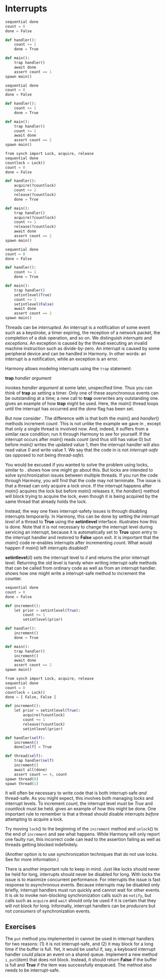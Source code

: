 
# Interrupts 


```python
sequential done
count = 0
done = False

def handler():
    count += 1
    done = True

def main():
    trap handler()
    await done
    assert count == 1
spawn main()
```


```python
sequential done
count = 0
done = False

def handler():
    count += 1
    done = True

def main():
    trap handler()
    count += 1
    await done
    assert count == 2
spawn main()
```


```python
from synch import Lock, acquire, release
sequential done
countlock = Lock()
count = 0
done = False

def handler():
    acquire(?countlock)
    count += 1
    release(?countlock)
    done = True

def main():
    trap handler()
    acquire(?countlock)
    count += 1
    release(?countlock)
    await done
    assert count == 2
spawn main()
```


```python
sequential done
count = 0
done = False

def handler():
    count += 1
    done = True

def main():
    trap handler()
    setintlevel(True)
    count += 1
    setintlevel(False)
    await done
    assert count == 2
spawn main()
```

Threads can be *interrupted*. An interrupt is a notification of some
event such as a keystroke, a timer expiring, the reception of a network
packet, the completion of a disk operation, and so on. We distinguish
*interrupts* and *exceptions*. An exception is caused by the thread
executing an invalid machine instruction such as divide-by-zero. An
interrupt is caused by some peripheral device and can be handled in
Harmony. In other words: an interrupt is a notification, while an
exception is an error.

Harmony allows modeling interrupts using the `trap` statement:

**trap** *handler* *argument*

invokes *handler argument* at some later, unspecified time. Thus you can
think of **trap** as setting a timer. Only one of these asynchronous
events can be outstanding at a time; a new call to **trap** overwrites
any outstanding one. gives an example of how **trap** might be used.
Here, the *main*() thread loops until the interrupt has occurred and the
*done* flag has been set.

But now consider . The difference with is that both the *main*() and
*handler*() methods increment *count*. This is not unlike the example we
gave in , except that only a single thread is involved now. And, indeed,
it suffers from a similar race condition; run it through Harmony to see
for yourself. If the interrupt occurs after *main*() reads *count* (and
thus still has value 0) but before *main()* writes the updated value 1,
then the interrupt handler will also read value 0 and write value 1. We
say that the code in is not *interrupt-safe* (as opposed to not being
*thread-safe*).

You would be excused if you wanted to solve the problem using locks,
similar to . shows how one might go about this. But locks are intended
to solve synchronization issues between multiple threads. If you run the
code through Harmony, you will find that the code may not terminate. The
issue is that a thread can only acquire a lock once. If the interrupt
happens after *main*() acquires the lock but before *main*() releases
it, the *handler*() method will block trying to acquire the lock, even
though it is being acquired by the same thread that already holds the
lock.

Instead, the way one fixes interrupt-safety issues is through disabling
interrupts temporarily. In Harmony, this can be done by setting the
*interrupt level* of a thread to **True** using the **setintlevel**
interface. illustrates how this is done. Note that it is not necessary
to change the interrupt level during servicing an interrupt, because it
is automatically set to **True** upon entry to the interrupt handler and
restored to **False** upon exit. It is important that the *main*() code
re-enables interrupts after incrementing *count*. What would happen if
*main*() left interrupts disabled?

**setintlevel**(*il*) sets the interrupt level to *il* and returns the
prior interrupt level. Returning the old level is handy when writing
interrupt-safe methods that can be called from ordinary code as well as
from an interrupt handler. shows how one might write a interrupt-safe
method to increment the counter.


```python
sequential done
count = 0
done = False

def increment():
    let prior = setintlevel(True):
        count += 1
        setintlevel(prior)

def handler():
    increment()
    done = True

def main():
    trap handler()
    increment()
    await done
    assert count == 2
spawn main()
```


```python
from synch import Lock, acquire, release
sequential done
count = 0
countlock = Lock()
done = [ False, False ]

def increment():
    let prior = setintlevel(True):
        acquire(?countlock)
        count += 1
        release(?countlock)
        setintlevel(prior)

def handler(self):
    increment()
    done[self] = True

def thread(self):
    trap handler(self)
    increment()
    await all(done)
    assert count == 4, count
spawn thread(0)
spawn thread(1)
```

It will often be necessary to write code that is both interrupt-safe
*and* thread-safe. As you might expect, this involves both managing
locks and interrupt levels. To increment *count*, the interrupt level
must be *True* and *countlock* must be held. gives an example of how
this might be done. One important rule to remember is that a thread
should disable interrupts *before* attempting to acquire a lock.

Try moving `lock`() to the beginning of the `increment` method and
`unlock`() to the end of `increment` and see what happens. While Harmony
will only report one faulty run, this incorrect code can lead to the
assertion failing as well as threads getting blocked indefinitely.

(Another option is to use synchronization techniques that do not use
locks. See for more information.)

There is another important rule to keep in mind. Just like locks should
never be held for long, interrupts should never be disabled for long.
With locks the issue is to maximize concurrent performance. For
interrupts the issue is fast response to asynchronous events. Because
interrupts may be disabled only briefly, interrupt handlers must run
quickly and cannot wait for other events. It is ok to invoke
non-blocking synchronization calls such as `notify`, but calls such as
`acquire` and `wait` should only be used if it is certain that they will
not block for long. Informally, interrupt handlers can be *producers*
but not *consumers* of synchronization events.

## Exercises 


The `put` method you implemented in cannot be used in interrupt handlers
for two reasons: (1) it is not interrupt-safe, and (2) it may block for
a long time if the buffer is full. Yet, it would be useful if, say, a
keyboard interrupt handler could place an event on a shared queue.
Implement a new method `i_put`(*item*) that does not block. Instead, it
should return **False** if the buffer is full and **True** if the item
was successfully enqueued. The method also needs to be interrupt-safe.

